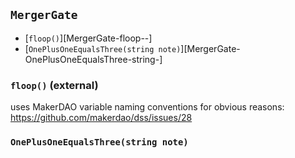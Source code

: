 ## <span id="MergerGate"></span> `MergerGate`



- [`floop()`][MergerGate-floop--]
- [`OnePlusOneEqualsThree(string note)`][MergerGate-OnePlusOneEqualsThree-string-]
### <span id="MergerGate-floop--"></span> `floop()` (external)

uses MakerDAO variable naming conventions for obvious reasons: https://github.com/makerdao/dss/issues/28

### <span id="MergerGate-OnePlusOneEqualsThree-string-"></span> `OnePlusOneEqualsThree(string note)`




